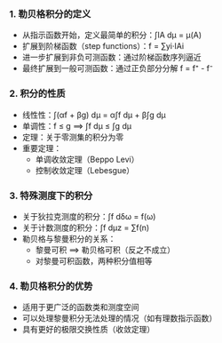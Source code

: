 
### 1. 勒贝格积分的定义

- 从指示函数开始，定义最简单的积分：∫IA dμ = μ(A)
- 扩展到阶梯函数（step functions）：f = ∑yi·IAi
- 进一步扩展到非负可测函数：通过阶梯函数序列逼近
- 最终扩展到一般可测函数：通过正负部分分解 f = f⁺ - f⁻

### 2. 积分的性质

- 线性性：∫(αf + βg) dμ = α∫f dμ + β∫g dμ
- 单调性：f ≤ g ⟹ ∫f dμ ≤ ∫g dμ
- 定理：关于零测集的积分为零
- 重要定理：
    - 单调收敛定理（Beppo Levi）
    - 控制收敛定理（Lebesgue）

### 3. 特殊测度下的积分

- 关于狄拉克测度的积分：∫f dδω = f(ω)
- 关于计数测度的积分：∫f dμz = ∑f(n)
- 勒贝格与黎曼积分的关系：
    - 黎曼可积 ⟹ 勒贝格可积（反之不成立）
    - 对黎曼可积函数，两种积分值相等

### 4. 勒贝格积分的优势

- 适用于更广泛的函数类和测度空间
- 可以处理黎曼积分无法处理的情况（如有理数指示函数）
- 具有更好的极限交换性质（收敛定理）